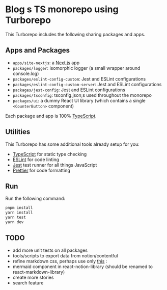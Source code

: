 # Blog s TS monorepo using Turborepo

This Turborepo includes the following sharing packages and apps.

## Apps and Packages

- `apps/site-nextjs`: a [Next.js](https://nextjs.org/) app
- `packages/logger`: isomorphic logger (a small wrapper around console.log)
- `packages/eslint-config-custom`: Jest and ESLint configurations
- `packages/eslint-config-custom-server`: Jest and ESLint configurations
- `packages/jest-config`: Jest and ESLint configurations
- `packages/tsconfig`: tsconfig.json;s used throughout the monorepo
- `packages/ui`: a dummy React UI library (which contains a single `<CounterButton>` component)

Each package and app is 100% [TypeScript](https://www.typescriptlang.org/).

## Utilities

This Turborepo has some additional tools already setup for you:

- [TypeScript](https://www.typescriptlang.org/) for static type checking
- [ESLint](https://eslint.org/) for code linting
- [Jest](https://jestjs.io) test runner for all things JavaScript
- [Prettier](https://prettier.io) for code formatting

## Run

Run the following command:

```sh
pnpm install
yarn install
yarn test
yarn dev
```

## TODO

- add more unit tests on all packages
- tools/scripts to export data from notion/contentful
- refine markdown css, perhaps use only [this](https://github.com/sindresorhus/github-markdown-css/blob/main/github-markdown.css)  :
- mermaid component in react-notion-library (should be renamed to react-markdown-library)
- create more stories
- search feature